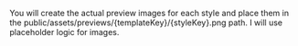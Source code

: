 You will create the actual preview images for each style and place them in the public/assets/previews/{templateKey}/{styleKey}.png path. I will use placeholder logic for images.